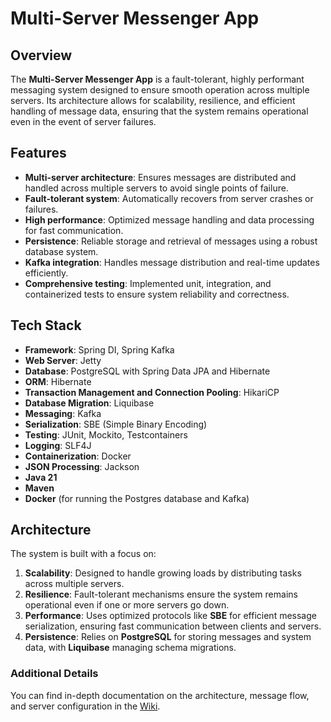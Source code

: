 # Multi-Server Messenger App

## Overview

The **Multi-Server Messenger App** is a fault-tolerant, highly performant messaging system designed to ensure smooth operation across multiple servers. Its architecture allows for scalability, resilience, and efficient handling of message data, ensuring that the system remains operational even in the event of server failures.

## Features

- **Multi-server architecture**: Ensures messages are distributed and handled across multiple servers to avoid single points of failure.
- **Fault-tolerant system**: Automatically recovers from server crashes or failures.
- **High performance**: Optimized message handling and data processing for fast communication.
- **Persistence**: Reliable storage and retrieval of messages using a robust database system.
- **Kafka integration**: Handles message distribution and real-time updates efficiently.
- **Comprehensive testing**: Implemented unit, integration, and containerized tests to ensure system reliability and correctness.

## Tech Stack

- **Framework**: Spring DI, Spring Kafka
- **Web Server**: Jetty
- **Database**: PostgreSQL with Spring Data JPA and Hibernate
- **ORM**: Hibernate
- **Transaction Management and Connection Pooling**: HikariCP
- **Database Migration**: Liquibase
- **Messaging**: Kafka
- **Serialization**: SBE (Simple Binary Encoding)
- **Testing**: JUnit, Mockito, Testcontainers
- **Logging**: SLF4J
- **Containerization**: Docker
- **JSON Processing**: Jackson
- **Java 21**
- **Maven**
- **Docker** (for running the Postgres database and Kafka)

## Architecture

The system is built with a focus on:

1. **Scalability**: Designed to handle growing loads by distributing tasks across multiple servers.
2. **Resilience**: Fault-tolerant mechanisms ensure the system remains operational even if one or more servers go down.
3. **Performance**: Uses optimized protocols like **SBE** for efficient message serialization, ensuring fast communication between clients and servers.
4. **Persistence**: Relies on **PostgreSQL** for storing messages and system data, with **Liquibase** managing schema migrations.

### Additional Details

You can find in-depth documentation on the architecture, message flow, and server configuration in the [Wiki](https://github.com/syegod/syemessenger/wiki).

